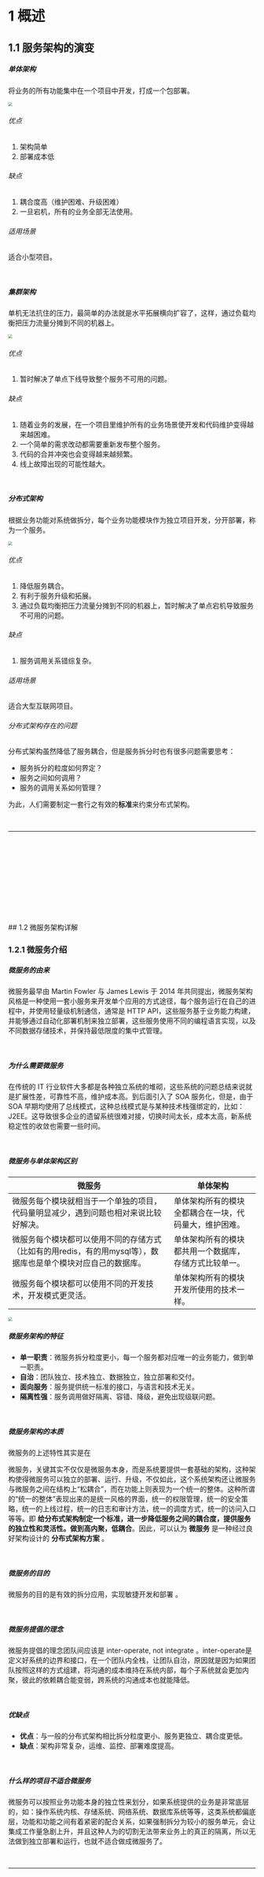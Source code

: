 # 1	概述

## 1.1	服务架构的演变

##### 单体架构

将业务的所有功能集中在一个项目中开发，打成一个包部署。

<img src="img/1.1/1.png"  style="zoom:50%;"/>

###### 优点

1. 架构简单
2. 部署成本低

###### 缺点

1. 耦合度高（维护困难、升级困难）
2. 一旦宕机，所有的业务全部无法使用。

###### 适用场景

适合小型项目。

<br>

##### 集群架构

单机无法抗住的压力，最简单的办法就是水平拓展横向扩容了，这样，通过负载均衡把压力流量分摊到不同的机器上。

<img src="img/1.1/2.png"  style="zoom:50%;"/>

###### 优点

1. 暂时解决了单点下线导致整个服务不可用的问题。

###### 缺点

1. 随着业务的发展，在一个项目里维护所有的业务场景使开发和代码维护变得越来越困难。
2. 一个简单的需求改动都需要重新发布整个服务。
3. 代码的合并冲突也会变得越来越频繁。
4. 线上故障出现的可能性越大。

<br>

##### 分布式架构

根据业务功能对系统做拆分，每个业务功能模块作为独立项目开发，分开部署，称为一个服务。

<img src="img/1.1/3.png" style="zoom:50%;" />

###### 优点

1. 降低服务耦合。
2. 有利于服务升级和拓展。
3. 通过负载均衡把压力流量分摊到不同的机器上，暂时解决了单点宕机导致服务不可用的问题。

###### 缺点

1. 服务调用关系错综复杂。

###### 适用场景

适合大型互联网项目。

###### 分布式架构存在的问题

分布式架构虽然降低了服务耦合，但是服务拆分时也有很多问题需要思考：

- 服务拆分的粒度如何界定？
- 服务之间如何调用？
- 服务的调用关系如何管理？

为此，人们需要制定一套行之有效的**标准**来约束分布式架构。

<br>

---

<div STYLE="page-break-after: always;"><br>
    <br>
    <br>
    <br>
    <br>
    <br>
    <br>
    <br>
    <br>
    <br></div>
## 1.2	微服务架构详解

### 1.2.1	微服务介绍

##### 微服务的由来

微服务最早由 Martin Fowler 与 James Lewis 于 2014 年共同提出，微服务架构风格是一种使用一套小服务来开发单个应用的方式途径，每个服务运行在自己的进程中，并使用轻量级机制通信，通常是 HTTP API，这些服务基于业务能力构建，并能够通过自动化部署机制来独立部署，这些服务使用不同的编程语言实现，以及不同数据存储技术，并保持最低限度的集中式管理。 

<br>

##### 为什么需要微服务

在传统的 IT 行业软件大多都是各种独立系统的堆砌，这些系统的问题总结来说就是扩展性差，可靠性不高，维护成本高。到后面引入了 SOA 服务化，但是，由于 SOA 早期均使用了总线模式，这种总线模式是与某种技术栈强绑定的，比如：J2EE。这导致很多企业的遗留系统很难对接，切换时间太长，成本太高，新系统稳定性的收敛也需要一些时间。 

<br>

##### 微服务与单体架构区别

| 微服务                                                       | 单体架构                                               |
| ------------------------------------------------------------ | ------------------------------------------------------ |
| 微服务每个模块就相当于一个单独的项目，代码量明显减少，遇到问题也相对来说比较好解决。 | 单体架构所有的模块全都耦合在一块，代码量大，维护困难。 |
| 微服务每个模块都可以使用不同的存储方式（比如有的用redis，有的用mysql等），数据库也是单个模块对应自己的数据库。 | 单体架构所有的模块都共用一个数据库，存储方式比较单一。 |
| 微服务每个模块都可以使用不同的开发技术，开发模式更灵活。     | 单体架构所有的模块开发所使用的技术一样。               |

<img src="img/1.2.1/1.png" style="zoom:50%;" />

##### 微服务架构的特征

- **单一职责**：微服务拆分粒度更小，每一个服务都对应唯一的业务能力，做到单一职责。
- **自治**：团队独立、技术独立、数据独立，独立部署和交付。
- **面向服务**：服务提供统一标准的接口，与语言和技术无关。
- **隔离性强**：服务调用做好隔离、容错、降级，避免出现级联问题。

<br>

##### 微服务架构的本质

微服务的上述特性其实是在 

微服务，关键其实不仅仅是微服务本身，而是系统要提供一套基础的架构，这种架构使得微服务可以独立的部署、运行、升级，不仅如此，这个系统架构还让微服务与微服务之间在结构上“松耦合”，而在功能上则表现为一个统一的整体。这种所谓的“统一的整体”表现出来的是统一风格的界面，统一的权限管理，统一的安全策略，统一的上线过程，统一的日志和审计方法，统一的调度方式，统一的访问入口等等。即 **给分布式架构制定一个标准，进一步降低服务之间的耦合度，提供服务的独立性和灵活性。做到高内聚，低耦合**。因此，可以认为 **微服务** 是一种经过良好架构设计的 **分布式架构方案** 。

<br>

##### 微服务的目的

微服务的目的是有效的拆分应用，实现敏捷开发和部署 。

<br>

##### 微服务提倡的理念

微服务提倡的理念团队间应该是 inter-operate, not integrate 。inter-operate是定义好系统的边界和接口，在一个团队内全栈，让团队自治，原因就是因为如果团队按照这样的方式组建，将沟通的成本维持在系统内部，每个子系统就会更加内聚，彼此的依赖耦合能变弱，跨系统的沟通成本也就能降低。

<br>

##### 优缺点

- **优点**：与一般的分布式架构相比拆分粒度更小、服务更独立、耦合度更低。
- **缺点**：架构非常复杂，运维、监控、部署难度提高。

<br>

##### 什么样的项目不适合微服务

微服务可以按照业务功能本身的独立性来划分，如果系统提供的业务是非常底层的，如：操作系统内核、存储系统、网络系统、数据库系统等等，这类系统都偏底层，功能和功能之间有着紧密的配合关系，如果强制拆分为较小的服务单元，会让集成工作量急剧上升，并且这种人为的切割无法带来业务上的真正的隔离，所以无法做到独立部署和运行，也就不适合做成微服务了。

<br>

---

<div STYLE="page-break-after: always;"><br>
    <br>
    <br>
    <br>
    <br>
    <br>
    <br>
    <br>
    <br>
    <br></div>

### 1.2.2	服务拆分

##### 服务拆分的注意事项

- **单一职责原则**：微服务需要根据业务模块拆分，做到单一职责,不同微服务，不要重复开发相同业务；
- **数据独立**：不要访问其它微服务的数据库，不同微服务都应该有自己独立的数据库；
- **面向服务**：将自己的业务暴露为接口，供其它微服务调用。

<br>

---

<div STYLE="page-break-after: always;"><br>
    <br>
    <br>
    <br>
    <br>
    <br>
    <br>
    <br>
    <br>
    <br></div>

### 1.2.3	远程调用

##### 服务调用关系

- **服务提供者**：一次业务中，被其它微服务调用的服务。（提供接口给其它微服务）

- **服务消费者**：一次业务中，调用其它微服务的服务。（调用其它微服务提供的接口）

提供者与消费者角色其实是**相对**的，且一个服务可以同时是服务提供者和服务消费者。

<br>

##### 示例1——根据订单id查询订单功能

###### 源代码与 SQL 文件地址

[eg_1](attachment\eg_1)

###### 需求

根据订单 id 查询订单的同时，把订单所属的用户信息一起返回。

![示例执行步骤示意图](img/1.2.3/1.png)

###### 步骤

1. 在 `order-service` 的 `OrderApplication` 中注册 `RestTemplate`

   ```java
   @MapperScan("cn.itcast.order.mapper")
   @SpringBootApplication
   public class OrderApplication {
   
       public static void main(String[] args) {
           SpringApplication.run(OrderApplication.class, args);
       }
   
       @Bean
       public RestTemplate restTemplate(){
           return new RestTemplate();
       }
   }
   ```

2. 在`order-service` 中的 `OrderService` 中注入 `RestTemplate`

   ```java
   @Service
   public class OrderService {
   
       @Autowired
       private OrderMapper orderMapper;
   
       //依赖注入 RestTemplate
       @Autowired
       private RestTemplate restTemplate;
   
       ...
   }
   ```

3. 修改 `order-service` 中的 `OrderService` 的 `queryOrderById` 方法，服务远程调用 `RestTemplate`

   ```php
       public Order queryOrderById(Long orderId) {
           // 1.查询订单
           Order order = orderMapper.findById(orderId);
   
           // TODO 2.查询用户
           String url = "http://localhost:8081/user/" +  order.getUserId();
           User user = restTemplate.getForObject(url, User.class)    ;
   
           // 3.封装user信
           order.setUser(user);
   
           // 4.返回
           return order;
       }
   ```

<br>

---

<div STYLE="page-break-after: always;"><br>
    <br>
    <br>
    <br>
    <br>
    <br>
    <br>
    <br>
    <br>
    <br></div>

## 1.3	分布式与微服务技术栈与相关组件

### 1.3.1	分布式基本组件

---

<div STYLE="page-break-after: always;">
    <br>
    <br>
    <br>
    <br>
    <br>
</div>
### 1.3.2	微服务技术栈

##### 完整的微服务技术栈示意图

<img src="img/1.3.2/1.png"  style="zoom:50%;" />

<img src="img/1.3.2/2.png" alt="image-20210906012650334" style="zoom:50%;" />

<img src="img/1.3.2/3.png" alt="image-20210906012837910" style="zoom:50%;" />

<br>

##### 完整的微服务技术栈可分为

<img src="img/1.3.2/4.png" alt="image-20210906013721203" style="zoom:50%;" />

<br>

##### 微服务开发框架

目前微服务的开发框架，最常用的有以下四个：

- **Spring Cloud**：http://projects.spring.io/spring-cloud（现在非常流行的微服务架构）
- **Dubbo**：http://dubbo.io
- Dropwizard：http://www.dropwizard.io （关注单个微服务的开发）
- Consul、etcd&etc.（微服务的模块）

<br>

---

<div STYLE="page-break-after: always;"><br>
    <br>
    <br>
    <br>
    <br>
    <br>
    <br>
    <br>
    <br>
    <br></div>

### 1.3.3	Dubbo 和 Zookeeper

---

<div STYLE="page-break-after: always;"><br>
    <br>
    <br>
    <br>
    <br>
    <br>
    <br>
    <br>
    <br>
    <br></div>

### 1.3.4	Spring Cloud

##### Spring Cloud

微服务作为一种分布式架构方案，需要具体的技术栈落地实现。全球的互联网公司都在积极尝试自己的微服务落地方案。其中在 Java 领域最引人注目的就是 Spring Cloud 提供的方案了。

Spring Cloud 是微服务架构的 **一站式解决方案**，集成了各种优秀微服务功能组件，并基于SpringBoot实现了这些组件的自动装配，从而提供了良好的 **开箱即用** 体验，是目前国内使用最广泛的微服务框架。

Spring Cloud 是一系列框架的集合。它利用 Spring Boot 的开发便利性简化了分布式系统基础设施的开发，如服务发现、服务注册、配置中心、消息总线、负载均衡、 熔断器、数据监控等，都可以用 Spring Boot 的开发风格做到一键启动和部署。Spring 并没有重复制造轮子，它只是将目前各家公司开发的比较成熟、经得起实际考验的服务框架组合起来，通过 SpringBoot 风格进行再封装屏蔽掉了复杂的配置和实现原理，最终给开发者留出了一套简单易懂、易部署和易维护的分布式系统开发工具包

###### 官网地址

https://spring.io/projects/spring-cloud

###### 常见的组件包括

- 服务注册与发现——Netflix Eureka（Nacos）
- 服务调用——Netflix Feign
- 熔断器——Netflix Hystrix
- 服务网关——Spring Cloud GateWay
- 分布式配置——Spring Cloud Config  （Nacos）
- 消息总线 —— Spring Cloud Bus （Nacos）

<img src="img/1.3-5.png" alt="image-20210713204155887" style="zoom:50%;" />

###### Spring Cloud 与 Spring Boot 的兼容关系

Spring Cloud 底层依赖于 Spring Boot，并且有版本的兼容关系。Spring Boot 是 Spring 的一套快速配置脚手架，可以基于Spring Boot 快速开发单个微服务，Spring Cloud是一个基于Spring Boot实现的开发工具；Spring Boot专注于快速、方便集成的单个微服务个体，Spring Cloud关注全局的服务治理框架； Spring Boot使用了默认大于配置的理念，很多集成方案已经帮你选择好了，能不配置就不配置，Spring Cloud很大的一部分是基于Spring Boot来实现，必须基于Spring Boot开发。可以单独使用Spring Boot开发项目，但是Spring Cloud离不开 Spring Boot。

###### Spring Cloud的版本

| Release Train                                                | Boot Version                          |
| :----------------------------------------------------------- | :------------------------------------ |
| [2020.0.x](https://github.com/spring-cloud/spring-cloud-release/wiki/Spring-Cloud-2020.0-Release-Notes) aka Ilford | 2.4.x, 2.5.x (Starting with 2020.0.3) |
| [Hoxton](https://github.com/spring-cloud/spring-cloud-release/wiki/Spring-Cloud-Hoxton-Release-Notes) | 2.2.x, 2.3.x (Starting with SR5)      |
| [Greenwich](https://github.com/spring-projects/spring-cloud/wiki/Spring-Cloud-Greenwich-Release-Notes) | 2.1.x                                 |
| [Finchley](https://github.com/spring-projects/spring-cloud/wiki/Spring-Cloud-Finchley-Release-Notes) | 2.0.x                                 |
| [Edgware](https://github.com/spring-projects/spring-cloud/wiki/Spring-Cloud-Edgware-Release-Notes) | 1.5.x                                 |
| [Dalston](https://github.com/spring-projects/spring-cloud/wiki/Spring-Cloud-Dalston-Release-Notes) | 1.5.x                                 |

Spring Cloud 版本分为：

- SNAPSHOT： 快照版本，随时可能修改
- M： MileStone，M1 表示第 1 个里程碑版本，一般同时标注 PRE，表示预览版版。
- SR： Service Release，SR1 表示第 1 个正式版本，一般同时标注 GA：(GenerallyAvailable),表示稳定版本。

<br>

---

<div STYLE="page-break-after: always;"><br>
    <br>
    <br>
    <br>
    <br>
    <br>
    <br>
    <br>
    <br>
    <br></div>

### 1.3.5	Spring Cloud Alibaba

Spring Cloud Alibaba 是阿里巴巴提供的微服务开发一站式解决方案，是阿里巴巴开源中间件与 Spring Cloud 体系的融合。

<br>

##### 各种微服务技术框架之间的对比

|                | **Dubbo**           | **Spring Cloud**           | **Spring Cloud Alibaba**           |
| -------------- | ------------------- | -------------------------- | ---------------------------------- |
| 注册中心       | zookeeper、Redis    | Eureka、Consul             | Nacos（优先）或 Eureka             |
| 服务远程调用   | Dubbo协议           | Feign（http协议）          | Feign（优先） 或 Dubbo             |
| 配置中心       | 无                  | Spring Cloud Config        | Nacos（优先）、Spring Cloud Config |
| 服务网关       | 无                  | Spring Cloud Gateway、Zuul | Spring Cloud Gateway（优先）、Zuul |
| 服务监控和保护 | dubbo-admin，功能弱 | Hystix                     | Sentinel                           |

<br>

##### 企业中常见的几种微服务技术框架

###### Spring Cloud + Feign

- 使用 Spring Cloud 技术栈
- 服务接口采用 Restful 风格
- 服务调用采用Feign方式

###### Spring Cloud Alibaba + Feign

- 使用 Spring Cloud Alibaba 技术栈
- 服务接口采用 Restful 风格
- 服务调用采用 Feign 方式

###### Spring Cloud Alibaba + Dubbo

- 使用 Spring Cloud Alibaba技术栈
- 服务接口采用 Dubbo 协议标准
- 服务调用采用 Dubbo 方式

###### Dubbo原始模式

- 基于 Dubbo 老旧技术体系
- 服务接口采用 Dubbo 协议标准
- 服务调用采用 Dubbo 方式

<br>

##### Spring Cloud调用接口过程

pring Cloud 在接口调用上，大致会经过如下几个组件配合：

**`Feign` ----->`Hystrix` —>`Ribbon` —>`Http Client``（apache http components 或者 Okhttp）`** 具体交互流程上，如下图所示：

![img](img/1.3.5/1.jpg)

1. **接口化请求调用**：当调用被`@FeignClient`注解修饰的接口时，在框架内部，将请求转换成Feign的请求实例`feign.Request`，交由Feign框架处理。
2. **Feign** ：转化请求Feign是一个http请求调用的轻量级框架，可以以Java接口注解的方式调用Http请求，封装了Http调用流程。
3. **Hystrix**：熔断处理机制 Feign的调用关系，会被Hystrix代理拦截，对每一个Feign调用请求，Hystrix都会将其包装成`HystrixCommand`,参与Hystrix的流控和熔断规则。如果请求判断需要熔断，则Hystrix直接熔断，抛出异常或者使用`FallbackFactory`返回熔断`Fallback`结果；如果通过，则将调用请求传递给`Ribbon`组件。
4. **Ribbon**：服务地址选择 当请求传递到`Ribbon`之后,`Ribbon`会根据自身维护的服务列表，根据服务的服务质量，如平均响应时间，Load等，结合特定的规则，从列表中挑选合适的服务实例，选择好机器之后，然后将机器实例的信息请求传递给`Http Client`客户端，`HttpClient`客户端来执行真正的Http接口调用；
5. **HttpClient** ：Http客户端，真正执行Http调用根据上层`Ribbon`传递过来的请求，已经指定了服务地址，则HttpClient开始执行真正的Http请求。

<br>

---

<div STYLE="page-break-after: always;">
    <br>
    <br>
    <br>
    <br>
    <br>
</div>

## 1.4	分布式与微服务架构中存在的问题与解决方案

### 1.4.1	微服务通信与消息中间件

##### 微服务通信的难点

对于SOA、微服务化的架构而言，微服务通信对部署、运维、服务治理、链路追踪等有了更高的要求。

##### 微服务之间的通讯两种通讯方式

微服务间通讯有同步和异步两种方式：

- **同步通讯**：就像打电话，需要实时响应。
- **异步通讯**：就像发邮件，不需要马上回复。

两种方式各有优劣，打电话可以立即得到响应，但是你却不能跟多个人同时通话。发送邮件可以同时与多个人收发邮件，但是往往响应会有延迟。  

<br>

##### 同步通讯的优缺点

微服务间基于 Feign 的调用就属于同步方式，存在一些问题。

<img src="img/1.4.1/1.png" style="zoom: 50%;" />

###### 优点

- 时效性较强，可以立即得到结果

###### 缺点

- **耦合度高**：每次加入新的需求，都要修改原来的代码
- **性能下降**：调用者需要等待服务提供者响应，如果调用链过长则响应时间等于每次调用的时间之和。
- **资源浪费**：调用链中的每个服务在等待响应过程中，不能释放请求占用的资源，高并发场景下会极度浪费系统资源。
- **级联失败**：如果服务提供者出现问题，所有调用方都会跟着出问题，如同多米诺骨牌一样，迅速导致整个微服务群故障。

<br>

##### 异步通讯

###### 事件驱动模式

异步调用最常见的实现就是事件驱动模式。

<img src="img/1.4.1/2.png" style="zoom:50%;" />

###### 原理

为了解除事件发布者与订阅者之间的耦合，两者并不是直接通信，而是有一个中间人（Broker）。发布者发布事件到 Broker，不关心谁来订阅事件。订阅者从 Broker 订阅事件，不关心谁发来的消息。

<img src="img/1.4.1/3.png" style="zoom: 80%;" />

Broker 是一个像数据总线一样的东西，所有的服务要接收数据和发送数据都发到这个总线上，这个总线就像协议一样，让服务间的通讯变得标准和可控。

###### 优点

- **吞吐量提升**：无需等待订阅者处理完成，响应更快速。
- **故障隔离**：服务没有直接调用，不存在级联失败问题。
- **耦合度极低**：每个服务都可以灵活插拔，可替换。
- **流量削峰**：不管发布事件的流量波动多大，都由Broker接收，订阅者可以按照自己的速度去处理事件。
- **无阻塞**：调用间没有阻塞，不会造成无效的资源占用。

###### 缺点

- 架构复杂，业务没有明显的流程线，不好管理。
- 需要依赖于 Broker的可靠性、安全性、吞吐能力。

<br>

##### 什么是 MQ

MQ （MessageQueue），即消息队列，又称消息中间件，字面来看就是存放消息的队列。也就是事件驱动架构中的 Broker。

<br>

##### 几种常见的 MQ 实现

|            | **RabbitMQ**            | **ActiveMQ**                   | **RocketMQ** | **Kafka**  |
| ---------- | ----------------------- | ------------------------------ | ------------ | ---------- |
| 公司/社区  | Rabbit                  | Apache                         | 阿里         | Apache     |
| 开发语言   | Erlang                  | Java                           | Java         | Scala&Java |
| 协议支持   | AMQP，XMPP，SMTP，STOMP | OpenWire,STOMP，REST,XMPP,AMQP | 自定义协议   | 自定义协议 |
| 可用性     | **高**                  | 一般                           | **高**       | **高**     |
| 单机吞吐量 | 一般                    | 差                             | **高**       | **非常高** |
| 消息延迟   | **微秒级**              | 毫秒级                         | 毫秒级       | 毫秒以内   |
| 消息可靠性 | 高                      | 一般                           | 高           | 一般       |

<br>

##### 消息中间件的具体使用场景

1. 异步处理
2. 应用的解耦
3. 流量削峰
4. 日志处理
5. 纯粹的消息通信

<br>

---

<div STYLE="page-break-after: always;">
    <br>
    <br>
    <br>
    <br>
    <br>
</div>


### 1.4.2	微服务保护

##### 服务雪崩

微服务中，服务间调用关系错综复杂，一个微服务往往依赖于多个其它微服务。服务雪崩就是**在微服务之间相互调用的过程中，因为调用链中的一个服务故障，引起整个链路都无法访问的情况**。

如果一个服务提供者发生了故障，依赖于该服务的部分业务也会被阻塞。此时，其它业务似乎不受影响。但是，阻塞业务的请求不会得到响应，**服务器的这个线程不会释放**，随着越来越多的用户请求到来，越来越多的线程会阻塞。服务器支持的线程和并发数有限，请求一直阻塞，会导致服务器资源耗尽，从而导致所有其它服务都不可用，那么当前服务也就不可用了。依赖于当前服务的其它服务随着时间的推移，最终也都会变的不可用，形成 **级联失败**，雪崩就发生了：

<img src="img/1.4.2/1.png" style="zoom:50%;" />

<br>

##### 解决雪崩问题的常见方式

解决雪崩问题的常见方式有四种：

1. 超时处理
2. 仓壁模式
3. 断路器
4. 限流

###### 超时处理

设定超时时间，请求超过一定时间没有响应就返回错误信息，不会无休止等待。

<img src="img/1.4.2/2.png" style="zoom:50%;" />

###### 仓壁模式

仓壁模式来源于船舱的设计。船舱都会被隔板分离为多个独立空间，当船体破损时，只会导致部分空间进入，将故障控制在一定范围内，避免整个船体都被淹没。

![](img/1.4.2/3.png)

与此类似，我们可以限定每个业务能使用的线程数，避免耗尽整个服务器的资源，因此也叫线程隔离。

<img src="img/1.4.2/4.png" style="zoom:50%;" />

######  断路器

由 **断路器** 统计业务执行的异常比例，如果超出阈值则会 **熔断** 该业务，拦截访问该业务的一切请求。当发现访问服务的请求异常比例过高时，认为服务有导致雪崩的风险，会拦截访问服务的一切请求，形成熔断。

![](img/1.4.2/5.png)

###### 限流

限制业务访问的 QPS，避免服务因流量的突增而故障。

注意，在解决服务雪崩的四种方案中，限流是避免服务因突发的流量而发生故障，是对微服务雪崩问题的 **预防**。

<br>

##### 服务保护技术对比

SpringCloud 支持多种服务保护技术：

- [Netfix Hystrix](https://github.com/Netflix/Hystrix)
- [Sentinel](https://github.com/alibaba/Sentinel)
- [Resilience4J](https://github.com/resilience4j/resilience4j)

早期比较流行的是 Hystrix 框架，但目前国内实用最广泛的还是阿里巴巴的 Sentinel 框架，这里我们做下对比：

|                | Sentinel                                       | *Hystrix                      |
| -------------- | ---------------------------------------------- | ----------------------------- |
| 隔离策略       | 信号量隔离                                     | 线程池隔离/信号量隔离         |
| 熔断降级策略   | 基于慢调用比例或异常比例                       | 基于失败比率                  |
| 实时指标实现   | 滑动窗口                                       | 滑动窗口（基于 RxJava）       |
| 规则配置       | 支持多种数据源                                 | 支持多种数据源                |
| 扩展性         | 多个扩展点                                     | 插件的形式                    |
| 基于注解的支持 | 支持                                           | 支持                          |
| 限流           | 基于 QPS，支持基于调用关系的限流               | 有限的支持                    |
| 流量整形       | 支持慢启动、匀速排队模式                       | 不支持                        |
| 系统自适应保护 | 支持                                           | 不支持                        |
| 控制台         | 开箱即用，可配置规则、查看秒级监控、机器发现等 | 不完善                        |
| 常见框架的适配 | Servlet、Spring Cloud、Dubbo、gRPC  等         | Servlet、Spring Cloud Netflix |

<br>

-----

<div STYLE="page-break-after: always;">
    <br>
    <br>
    <br>
    <br>
    <br>
</div>

### 1.4.3	事务

##### 事务的 ACID 原则

- **原子性（Atomicity）**：事务中的所有操作，要么全部成功，要么全部失败。
- **一致性（Consistency）**：要保证数据库内部完整性约束、声明性约束。
- **隔离性（Isolation）**：对同一资源操作的事务不能同时发生。
- **持久性（Durability）**：对数据库做的一切修改将永久保存，不管是否出现故障。

<br>

##### CAP 定理

1998年，加州大学的计算机科学家 Eric Brewer 提出，分布式系统有三个指标：

- Consistency（一致性）：用户访问分布式系统中的任意节点，得到的数据必须一致。
- Availability（可用性）：用户访问集群中的任意健康节点，必须能得到响应，而不是超时或拒绝
- Partition tolerance （分区容错性）：因为网络故障或其它原因导致分布式系统中的部分节点与其它节点失去连接，形成独立分区。此时，，整个系统也要持续对外提供服务。

**理论上，分布式系统无法同时满足这三个指标**。分布式系统节点通过网络连接，一定会出现分区问题（P）。•当分区出现时，系统的一致性（C）和可用性（A）就无法同时满足。这个结论就叫做 CAP 定理。

![](img/1.4.3/1.png)

<br>

##### BASE 理论

BASE 理论是对 CAP 的一种解决思路，包含三个思想：

- **Basically Available** **（基本可用）**：分布式系统在出现故障时，允许损失部分可用性，即保证核心可用。
- **Soft State（软状态）：**在一定时间内，允许出现中间状态，比如临时的不一致状态。
- **Eventually Consistent（最终一致性）**：虽然无法保证强一致性，但是在软状态结束后，最终达到数据一致。

<br>

##### 解决分布式事务问题

分布式事务最大的问题是各个子事务的一致性问题，因此可以借鉴 CAP 定理和 BASE 理论：

- **AP模式**：各子事务分别执行和提交，允许出现结果不一致，然后采用弥补措施恢复数据即可，**实现最终一致**。
- **CP模式**：各个子事务执行后互相等待，同时提交，同时回滚，达成 **强一致**。但事务等待过程中，**处于弱可用状态**。

<br>

##### 分布式事务模型

![](img/1.4.3/2.png)

解决分布式事务，**各个子系统之间必须能感知到彼此的事务状态**，才能保证状态一致，因此需要一个事务协调者来协调每一个事务的参与者，即 **子系统事务**。

子系统事务，又称为分支事务；有关联的各个分支事务在一起称为 **全局事务**。

<br>

---

<div STYLE="page-break-after: always;">
    <br>
    <br>
    <br>
    <br>
    <br>
</div>


### 1.4.4	缓存

---

<div STYLE="page-break-after: always;">
    <br>
    <br>
    <br>
    <br>
    <br>
</div>
、

